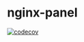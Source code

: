 # nginx-panel

[![codecov](https://codecov.io/gh/xiantang/nginx-panel/branch/main/graph/badge.svg?token=lpvPBDAVtJ)](https://codecov.io/gh/xiantang/nginx-panel)
